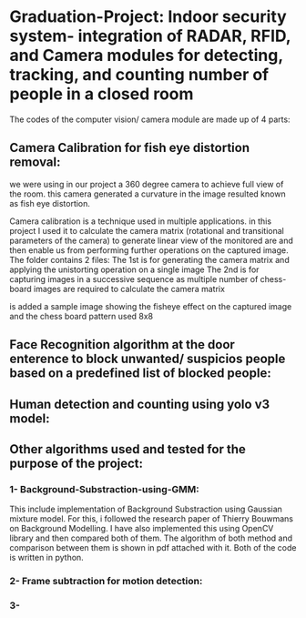# Graduation-Project: Indoor security system- integration of RADAR, RFID, and Camera modules for detecting, tracking, and counting number of people in a closed room

The codes of the computer vision/ camera module are made up of 4 parts:
## Camera Calibration for fish eye distortion removal:
we were using in our project a 360 degree camera to achieve full view of the room. this camera generated a curvature in the image resulted known as fish eye distortion.

Camera calibration is a technique used in multiple applications. in this project I used it to calculate the camera matrix (rotational and transitional parameters of the camera) to generate linear view of the monitored are and then enable us from performing further operations on the captured image.
The folder contains 2 files: The 1st is for generating the camera matrix and applying the unistorting operation on a single image The 2nd is for capturing images in a successive sequence as multiple number of chess-board images are required to calculate the camera matrix

is added a sample image showing the fisheye effect on the captured image and the chess board pattern used 8x8

## Face Recognition algorithm at the door enterence to block unwanted/ suspicios people based on a predefined list of blocked people:

## Human detection and counting using yolo v3 model:

## Other algorithms used and tested for the purpose of the project:
### 1- Background-Substraction-using-GMM:
This include implementation of Background Substraction using Gaussian mixture model. For this, i followed the research paper of Thierry Bouwmans on Background Modelling. I have also implemented this using OpenCV library and then compared both of them. The algorithm of both method and comparison between them is shown in pdf attached with it. Both of the code is written in python.
### 2- Frame subtraction for motion detection:
### 3- 
